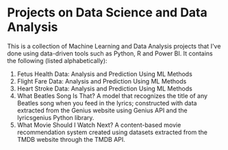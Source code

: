 # Projects on Data Science and Data Analysis

This is a collection of Machine Learning and Data Analysis projects that I've done using data-driven tools such as Python, R and Power BI. It contains the following (listed alphabetically):
1. Fetus Health Data: Analysis and Prediction Using ML Methods
2. Flight Fare Data: Analysis and Prediction Using ML Methods
3. Heart Stroke Data: Analysis and Prediction Using ML Methods
4. What Beatles Song Is That?
  A model that recognizes the title of any Beatles song when you feed in the lyrics; constructed with data extracted from the Genius website using Genius API and the lyricsgenius Python library.
5. What Movie Should I Watch Next?
  A content-based movie recommendation system created using datasets extracted from the TMDB website through the TMDB API. 
